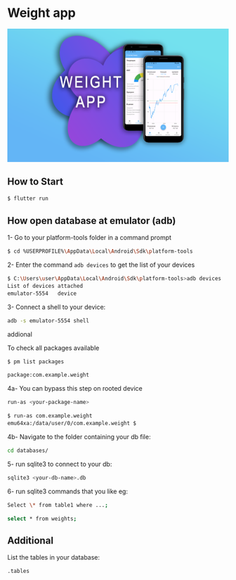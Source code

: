 # Weight app

![alt text](assets/banner.png)

## How to Start

```bash
$ flutter run
```

## How open database at emulator (adb)

1- Go to your platform-tools folder in a command prompt

```bash
$ cd %USERPROFILE%\AppData\Local\Android\Sdk\platform-tools
```

2- Enter the command `adb devices` to get the list of your devices

```bash
$ C:\Users\user\AppData\Local\Android\Sdk\platform-tools>adb devices
List of devices attached
emulator-5554   device
```

3- Connect a shell to your device:

```bash
adb -s emulator-5554 shell
```

addional

To check all packages available

```bash
$ pm list packages
```

```bash
package:com.example.weight
```

4a- You can bypass this step on rooted device

```bash
run-as <your-package-name>
```

```bash
$ run-as com.example.weight
emu64xa:/data/user/0/com.example.weight $
```

4b- Navigate to the folder containing your db file:

```bash
cd databases/
```

5- run sqlite3 to connect to your db:

```bash
sqlite3 <your-db-name>.db
```

6- run sqlite3 commands that you like eg:

```bash
Select \* from table1 where ...;
```

```bash
select * from weights;
```

## Additional

List the tables in your database:

```bash
.tables
```
